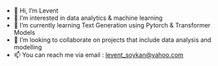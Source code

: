 - 👋 Hi, I’m Levent
- 👀 I’m interested in data analytics & machine learning
- 🌱 I’m currently learning Text Generation using Pytorch & Transformer Models
- 💞️ I’m looking to collaborate on projects that include data analysis and modelling
- 📫 You can reach me via email : levent_soykan@yahoo.com

<!---
LeventSoykan/LeventSoykan is a ✨ special ✨ repository because its `README.md` (this file) appears on your GitHub profile.
You can click the Preview link to take a look at your changes.
--->
